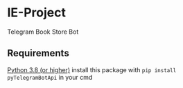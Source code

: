 # IE-Project
Telegram Book Store Bot

## Requirements
[Python 3.8 (or higher)](https://www.python.org/)
install this package with `pip install pyTelegramBotApi` in your cmd
